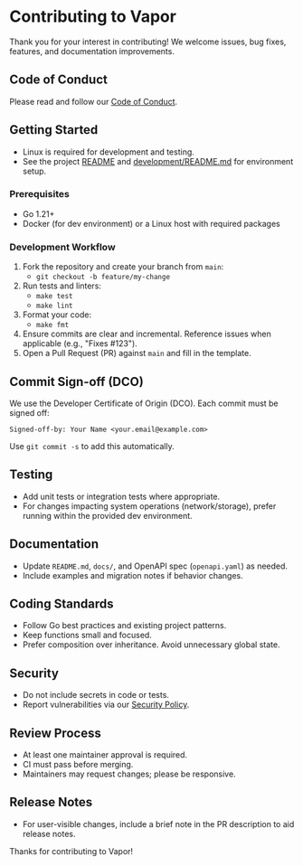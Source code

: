# Contributing to Vapor

Thank you for your interest in contributing! We welcome issues, bug fixes, features, and documentation improvements.

## Code of Conduct

Please read and follow our [Code of Conduct](CODE_OF_CONDUCT.md).

## Getting Started

- Linux is required for development and testing.
- See the project [README](README.md) and [development/README.md](development/README.md) for environment setup.

### Prerequisites
- Go 1.21+
- Docker (for dev environment) or a Linux host with required packages

### Development Workflow
1. Fork the repository and create your branch from `main`:
   - `git checkout -b feature/my-change`
2. Run tests and linters:
   - `make test`
   - `make lint`
3. Format your code:
   - `make fmt`
4. Ensure commits are clear and incremental. Reference issues when applicable (e.g., "Fixes #123").
5. Open a Pull Request (PR) against `main` and fill in the template.

## Commit Sign-off (DCO)

We use the Developer Certificate of Origin (DCO). Each commit must be signed off:

```
Signed-off-by: Your Name <your.email@example.com>
```

Use `git commit -s` to add this automatically.

## Testing
- Add unit tests or integration tests where appropriate.
- For changes impacting system operations (network/storage), prefer running within the provided dev environment.

## Documentation
- Update `README.md`, `docs/`, and OpenAPI spec (`openapi.yaml`) as needed.
- Include examples and migration notes if behavior changes.

## Coding Standards
- Follow Go best practices and existing project patterns.
- Keep functions small and focused.
- Prefer composition over inheritance. Avoid unnecessary global state.

## Security
- Do not include secrets in code or tests.
- Report vulnerabilities via our [Security Policy](SECURITY.md).

## Review Process
- At least one maintainer approval is required.
- CI must pass before merging.
- Maintainers may request changes; please be responsive.

## Release Notes
- For user-visible changes, include a brief note in the PR description to aid release notes.

Thanks for contributing to Vapor!
